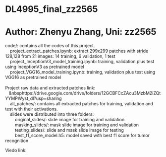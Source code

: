 # DL4995_final_zz2565
# Author: Zhenyu Zhang, Uni: zz2565

code/: contains all the codes of this project. <br />
&nbsp;&nbsp;&nbsp;&nbsp;project_extract_patches.ipynb: extract 299x299 patches with stride 128,128 from 21 images: 14 training, 6 validation, 1 test <br />
&nbsp;&nbsp;&nbsp;&nbsp;project_InceptionV3_model_training.ipynb: training, validation plus test using InceptionV3 as pretrained model <br />
&nbsp;&nbsp;&nbsp;&nbsp;project_VGG16_model_training.ipynb: training, validation plus test using VGG16 as pretrained model <br />
<br />
Project raw data and extracted patches link: &nbsp;&nbsp;&nbsp;&nbsphttps://drive.google.com/drive/folders/12GCBFCcZAcu3MzbM2iZQtYYMPWyst_dl?usp=sharing <br />
&nbsp;&nbsp;&nbsp;&nbsp;all_patches/: contains all extracted patches for training, validation and test with their activations. <br />
&nbsp;&nbsp;&nbsp;&nbsp;slides were distributed into three folders: <br />
&nbsp;&nbsp;&nbsp;&nbsp;&nbsp;&nbsp;&nbsp;&nbsp;original_slides/: slide image for training and validation <br />
&nbsp;&nbsp;&nbsp;&nbsp;&nbsp;&nbsp;&nbsp;&nbsp;masking_slides/: mask slide image for training and validation <br />
&nbsp;&nbsp;&nbsp;&nbsp;&nbsp;&nbsp;&nbsp;&nbsp;testing_slides/: slide and mask slide image for testing <br />
&nbsp;&nbsp;&nbsp;&nbsp;&nbsp;&nbsp;&nbsp;&nbsp;best_f1_score_model.h5: model saved with best f1 score for tumor recognition

Viedo link:
